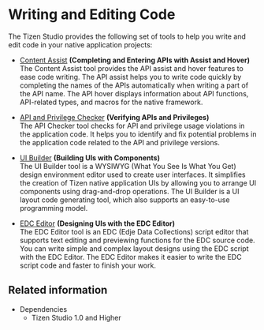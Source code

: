 # Writing and Editing Code

The Tizen Studio provides the following set of tools to help you write and edit code in your native application projects:

- [Content Assist](content-assist.md) **(Completing and Entering APIs with Assist and Hover)**  
The Content Assist tool provides the API assist and hover features to ease code writing. The API assist helps you to write code quickly by completing the names of the APIs automatically when writing a part of the API name. The API hover displays information about API functions, API-related types, and macros for the native framework.

- [API and Privilege Checker](api-checker.md) **(Verifying APIs and Privileges)**  
The API Checker tool checks for API and privilege usage violations in the application code. It helps you to identify and fix potential problems in the application code related to the API and privilege versions.

- [UI Builder](ui-builder.md) **(Building UIs with Components)**  
The UI Builder tool is a WYSIWYG (What You See Is What You Get) design environment editor used to create user interfaces. It simplifies the creation of Tizen native application UIs by allowing you to arrange UI components using drag-and-drop operations. The UI Builder is a UI layout code generating tool, which also supports an easy-to-use programming model.

- [EDC Editor](edc-editor.md) **(Designing UIs with the EDC Editor)**  
The EDC Editor tool is an EDC (Edje Data Collections) script editor that supports text editing and previewing functions for the EDC source code. You can write simple and complex layout designs using the EDC script with the EDC Editor. The EDC Editor makes it easier to write the EDC script code and faster to finish your work.

## Related information
* Dependencies
  - Tizen Studio 1.0 and Higher
